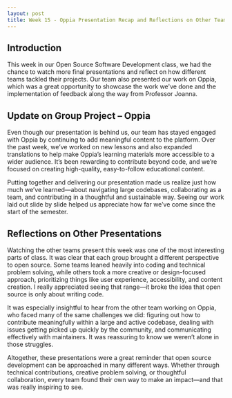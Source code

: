 ```yaml
---
layout: post  
title: Week 15 - Oppia Presentation Recap and Reflections on Other Teams  
---
```


## Introduction  
This week in our Open Source Software Development class, we had the chance to watch more final presentations and reflect on how different teams tackled their projects. Our team also presented our work on Oppia, which was a great opportunity to showcase the work we've done and the implementation of feedback along the way from Professor Joanna.

<!--more-->  

## Update on Group Project – Oppia  
Even though our presentation is behind us, our team has stayed engaged with Oppia by continuing to add meaningful content to the platform. Over the past week, we’ve worked on new lessons and also expanded translations to help make Oppia’s learning materials more accessible to a wider audience. It’s been rewarding to contribute beyond code, and we’re focused on creating high-quality, easy-to-follow educational content.

Putting together and delivering our presentation made us realize just how much we’ve learned—about navigating large codebases, collaborating as a team, and contributing in a thoughtful and sustainable way. Seeing our work laid out slide by slide helped us appreciate how far we’ve come since the start of the semester.

## Reflections on Other Presentations  
Watching the other teams present this week was one of the most interesting parts of class. It was clear that each group brought a different perspective to open source. Some teams leaned heavily into coding and technical problem solving, while others took a more creative or design-focused approach, prioritizing things like user experience, accessibility, and content creation. I really appreciated seeing that range—it broke the idea that open source is only about writing code.

It was especially insightful to hear from the other team working on Oppia, who faced many of the same challenges we did: figuring out how to contribute meaningfully within a large and active codebase, dealing with issues getting picked up quickly by the community, and communicating effectively with maintainers. It was reassuring to know we weren’t alone in those struggles.

Altogether, these presentations were a great reminder that open source development can be approached in many different ways. Whether through technical contributions, creative problem solving, or thoughtful collaboration, every team found their own way to make an impact—and that was really inspiring to see.
